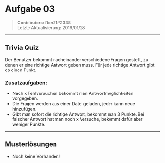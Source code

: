 # Aufgabe 03
> Contributors: Ron31#2338  
> Letzte Aktualisierung:  2019/01/28
---

## Trivia Quiz

Der Benutzer bekommt nacheinander verschiedene Fragen gestellt, zu denen er eine richtige Antwort geben muss.
Für jede richtige Antwort gibt es einen Punkt.

### Zusatzaufgaben:

- Nach x Fehlversuchen bekommt man Antwortmöglichkeiten vorgegeben.
- Die Fragen werden aus einer Datei geladen, jeder kann neue hinzufügen.
- Gibt man sofort die richtige Antwort, bekommt man 3 Punkte. Bei falscher Antwort hat man noch x Versuche, bekommt dafür aber weniger Punkte.

---

## Musterlösungen

- Noch keine Vorhanden!
